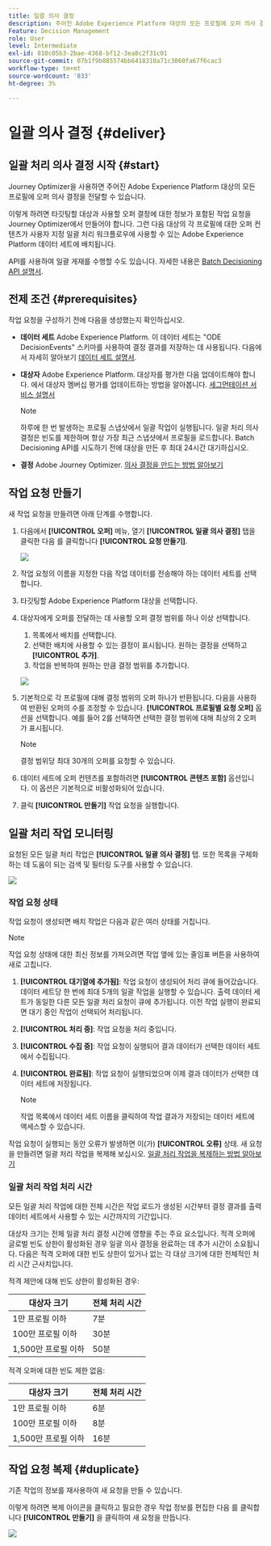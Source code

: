 ```yaml
---
title: 일괄 의사 결정
description: 주어진 Adobe Experience Platform 대상의 모든 프로필에 오퍼 의사 결정을 전달하는 방법을 알아봅니다.
Feature: Decision Management
role: User
level: Intermediate
exl-id: 810c05b3-2bae-4368-bf12-3ea8c2f31c01
source-git-commit: 07b1f9b885574bb6418310a71c3060fa67f6cac3
workflow-type: tm+mt
source-wordcount: '833'
ht-degree: 3%

---
```


# 일괄 의사 결정 {#deliver}

## 일괄 처리 의사 결정 시작 {#start}

Journey Optimizer을 사용하면 주어진 Adobe Experience Platform 대상의 모든 프로필에 오퍼 의사 결정을 전달할 수 있습니다.

이렇게 하려면 타깃팅할 대상과 사용할 오퍼 결정에 대한 정보가 포함된 작업 요청을 Journey Optimizer에서 만들어야 합니다. 그런 다음 대상의 각 프로필에 대한 오퍼 컨텐츠가 사용자 지정 일괄 처리 워크플로우에 사용할 수 있는 Adobe Experience Platform 데이터 세트에 배치됩니다.

API를 사용하여 일괄 게재를 수행할 수도 있습니다. 자세한 내용은 [Batch Decisioning API 설명서](api-reference/offer-delivery-api/batch-decisioning-api.md).

## 전제 조건 {#prerequisites}

작업 요청을 구성하기 전에 다음을 생성했는지 확인하십시오.

* **데이터 세트** Adobe Experience Platform. 이 데이터 세트는 &quot;ODE DecisionEvents&quot; 스키마를 사용하여 결정 결과를 저장하는 데 사용됩니다. 다음에서 자세히 알아보기 [데이터 세트 설명서](https://experienceleague.adobe.com/docs/experience-platform/catalog/datasets/overview.html?lang=ko).

* **대상자** Adobe Experience Platform. 대상자를 평가한 다음 업데이트해야 합니다. 에서 대상자 멤버십 평가를 업데이트하는 방법을 알아봅니다. [세그먼테이션 서비스 설명서](http://www.adobe.com/go/segmentation-overview-en)

  >[!NOTE]
  >
  >하루에 한 번 발생하는 프로필 스냅샷에서 일괄 작업이 실행됩니다. 일괄 처리 의사 결정은 빈도를 제한하며 항상 가장 최근 스냅샷에서 프로필을 로드합니다. Batch Decisioning API를 시도하기 전에 대상을 만든 후 최대 24시간 대기하십시오.

* **결정** Adobe Journey Optimizer. [의사 결정을 만드는 방법 알아보기](offer-activities/create-offer-activities.md)

<!-- in API doc, remove these info and add ref here-->

## 작업 요청 만들기

새 작업 요청을 만들려면 아래 단계를 수행합니다.

1. 다음에서 **[!UICONTROL 오퍼]** 메뉴, 열기 **[!UICONTROL 일괄 의사 결정]** 탭을 클릭한 다음 를 클릭합니다 **[!UICONTROL 요청 만들기]**.

   ![](assets/batch-create.png)

1. 작업 요청의 이름을 지정한 다음 작업 데이터를 전송해야 하는 데이터 세트를 선택합니다.

1. 타깃팅할 Adobe Experience Platform 대상을 선택합니다.

1. 대상자에게 오퍼를 전달하는 데 사용할 오퍼 결정 범위를 하나 이상 선택합니다.
   1. 목록에서 배치를 선택합니다.
   1. 선택한 배치에 사용할 수 있는 결정이 표시됩니다. 원하는 결정을 선택하고 **[!UICONTROL 추가]**.
   1. 작업을 반복하여 원하는 만큼 결정 범위를 추가합니다.

   ![](assets/batch-decision.png)

1. 기본적으로 각 프로필에 대해 결정 범위의 오퍼 하나가 반환됩니다. 다음을 사용하여 반환된 오퍼의 수를 조정할 수 있습니다. **[!UICONTROL 프로필별 요청 오퍼]** 옵션을 선택합니다. 예를 들어 2를 선택하면 선택한 결정 범위에 대해 최상의 2 오퍼가 표시됩니다.

   >[!NOTE]
   >
   >결정 범위당 최대 30개의 오퍼를 요청할 수 있습니다.

1. 데이터 세트에 오퍼 컨텐츠를 포함하려면 **[!UICONTROL 콘텐츠 포함]** 옵션입니다. 이 옵션은 기본적으로 비활성화되어 있습니다.

1. 클릭 **[!UICONTROL 만들기]** 작업 요청을 실행합니다.

## 일괄 처리 작업 모니터링

요청된 모든 일괄 처리 작업은 **[!UICONTROL 일괄 의사 결정]** 탭. 또한 목록을 구체화하는 데 도움이 되는 검색 및 필터링 도구를 사용할 수 있습니다.

![](assets/batch-list.png)

### 작업 요청 상태

작업 요청이 생성되면 배치 작업은 다음과 같은 여러 상태를 거칩니다.

>[!NOTE]
>
>작업 요청 상태에 대한 최신 정보를 가져오려면 작업 옆에 있는 줄임표 버튼을 사용하여 새로 고칩니다.

1. **[!UICONTROL 대기열에 추가됨]**: 작업 요청이 생성되어 처리 큐에 들어갔습니다. 데이터 세트당 한 번에 최대 5개의 일괄 작업을 실행할 수 있습니다. 출력 데이터 세트가 동일한 다른 모든 일괄 처리 요청이 큐에 추가됩니다. 이전 작업 실행이 완료되면 대기 중인 작업이 선택되어 처리됩니다.
1. **[!UICONTROL 처리 중]**: 작업 요청을 처리 중입니다.
1. **[!UICONTROL 수집 중]**: 작업 요청이 실행되어 결과 데이터가 선택한 데이터 세트에서 수집됩니다.
1. **[!UICONTROL 완료됨]**: 작업 요청이 실행되었으며 이제 결과 데이터가 선택한 데이터 세트에 저장됩니다.

   >[!NOTE]
   >
   >작업 목록에서 데이터 세트 이름을 클릭하여 작업 결과가 저장되는 데이터 세트에 액세스할 수 있습니다.

작업 요청이 실행되는 동안 오류가 발생하면 이(가) **[!UICONTROL 오류]** 상태. 새 요청을 만들려면 일괄 처리 작업을 복제해 보십시오. [일괄 처리 작업을 복제하는 방법 알아보기](#duplicate)

### 일괄 처리 작업 처리 시간

모든 일괄 처리 작업에 대한 전체 시간은 작업 로드가 생성된 시간부터 결정 결과를 출력 데이터 세트에서 사용할 수 있는 시간까지의 기간입니다.

대상자 크기는 전체 일괄 처리 결정 시간에 영향을 주는 주요 요소입니다. 적격 오퍼에 글로벌 빈도 상한이 활성화된 경우 일괄 의사 결정을 완료하는 데 추가 시간이 소요됩니다. 다음은 적격 오퍼에 대한 빈도 상한이 있거나 없는 각 대상 크기에 대한 전체적인 처리 시간 근사치입니다.

적격 제안에 대해 빈도 상한이 활성화된 경우:

| 대상자 크기 | 전체 처리 시간 |
|--------------|----------------------------|
| 1만 프로필 이하 | 7분 |
| 100만 프로필 이하 | 30분 |
| 1,500만 프로필 이하 | 50분 |

적격 오퍼에 대한 빈도 제한 없음:

| 대상자 크기 | 전체 처리 시간 |
|--------------|----------------------------|
| 1만 프로필 이하 | 6분 |
| 100만 프로필 이하 | 8분 |
| 1,500만 프로필 이하 | 16분 |

## 작업 요청 복제 {#duplicate}

기존 작업의 정보를 재사용하여 새 요청을 만들 수 있습니다.

이렇게 하려면 복제 아이콘을 클릭하고 필요한 경우 작업 정보를 편집한 다음 를 클릭합니다 **[!UICONTROL 만들기]** 을 클릭하여 새 요청을 만듭니다.

![](assets/batch-duplicate.png)
